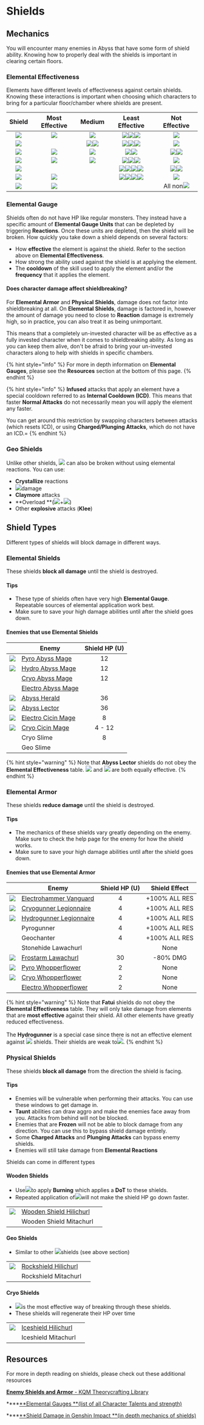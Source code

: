# Shields

## Mechanics

You will encounter many enemies in Abyss that have some form of shield ability. Knowing how to properly deal with the shields is important in clearing certain floors.

### Elemental Effectiveness

Elements have different levels of effectiveness against certain shields. Knowing these interactions is important when choosing which characters to bring for a particular floor/chamber where shields are present.

|                   Shield                   |              Most Effective              |                                       Medium                                      |                                                                          Least Effective                                                                         |                                  Not Effective                                  |
| :----------------------------------------: | :--------------------------------------: | :-------------------------------------------------------------------------------: | :--------------------------------------------------------------------------------------------------------------------------------------------------------------: | :-----------------------------------------------------------------------------: |
|   ![](../.gitbook/assets/pyro\_small.png)  | ![](../.gitbook/assets/hydro\_small.png) |                     ![](../.gitbook/assets/electro\_small.png)                    |                       ![](../.gitbook/assets/cryo\_small.png)![](../.gitbook/assets/anemo\_small.png)![](../.gitbook/assets/geo\_small.png)                      |                     ![](../.gitbook/assets/pyro\_small.png)                     |
|  ![](../.gitbook/assets/hydro\_small.png)  |                                          | ![](../.gitbook/assets/cryo\_small.png)![](../.gitbook/assets/electro\_small.png) |                       ![](../.gitbook/assets/pyro\_small.png)![](../.gitbook/assets/anemo\_small.png)![](../.gitbook/assets/geo\_small.png)                      |                     ![](../.gitbook/assets/hydro\_small.png)                    |
|   ![](../.gitbook/assets/cryo\_small.png)  |  ![](../.gitbook/assets/pyro\_small.png) |                     ![](../.gitbook/assets/electro\_small.png)                    |                                          ![](../.gitbook/assets/anemo\_small.png)![](../.gitbook/assets/geo\_small.png)                                          | ![](../.gitbook/assets/hydro\_small.png)![](../.gitbook/assets/cryo\_small.png) |
| ![](../.gitbook/assets/electro\_small.png) |  ![](../.gitbook/assets/cryo\_small.png) |                      ![](../.gitbook/assets/pyro\_small.png)                      |                      ![](../.gitbook/assets/hydro\_small.png)![](../.gitbook/assets/anemo\_small.png)![](../.gitbook/assets/geo\_small.png)                      |                    ![](../.gitbook/assets/electro\_small.png)                   |
|  ![](../.gitbook/assets/anemo\_small.png)  |                                          |                                                                                   | ![](../.gitbook/assets/pyro\_small.png)![](../.gitbook/assets/hydro\_small.png)![](../.gitbook/assets/cryo\_small.png)![](../.gitbook/assets/electro\_small.png) |  ![](../.gitbook/assets/anemo\_small.png)![](../.gitbook/assets/geo\_small.png) |
|   ![](../.gitbook/assets/geo\_small.png)   |  ![](../.gitbook/assets/geo\_small.png)  |                                                                                   | ![](../.gitbook/assets/pyro\_small.png)![](../.gitbook/assets/hydro\_small.png)![](../.gitbook/assets/cryo\_small.png)![](../.gitbook/assets/electro\_small.png) |                     ![](../.gitbook/assets/anemo\_small.png)                    |
|  ![](../.gitbook/assets/dendro\_small.png) |  ![](../.gitbook/assets/pyro\_small.png) |                                                                                   |                                                                                                                                                                  |                  All non![](../.gitbook/assets/pyro\_small.png)                 |

### Elemental Gauge

Shields often do not have HP like regular monsters. They instead have a specific amount of **Elemental Gauge Units** that can be depleted by triggering **Reactions**. Once these units are depleted, then the shield will be broken. How quickly you take down a shield depends on several factors:

* How **effective** the element is against the shield. Refer to the section above on **Elemental Effectiveness**.
* How strong the ability used against the shield is at applying the element.
* The **cooldown** of the skill used to apply the element and/or the **frequency** that it applies the element.

#### Does character damage affect shieldbreaking?

For **Elemental Armor** and **Physical Shields**, damage does not factor into shieldbreaking at all. On **Elemental Shields**, damage is factored in, however the amount of damage you need to close to **Reaction** damage is extremely high, so in practice, you can also treat it as being unimportant.

This means that a completely un-invested character will be as effective as a fully invested character when it comes to shieldbreaking ability. As long as you can keep them alive, don't be afraid to bring your un-invested characters along to help with shields in specific chambers.

{% hint style="info" %}
For more in depth information on **Elemental Gauges**, please see the **Resources** section at the bottom of this page.
{% endhint %}

{% hint style="info" %}
**Infused** attacks that apply an element have a special cooldown referred to as **Internal Cooldown (ICD)**. This means that faster **Normal Attacks** do not necessarily mean you will apply the element any faster.

You can get around this restriction by swapping characters between attacks (which resets ICD), or using **Charged/Plunging Attacks**, which do not have an ICD.=
{% endhint %}

### Geo Shields

Unlike other shields, ![](../.gitbook/assets/geo\_small.png) can also be broken without using elemental reactions. You can use:

* **Crystallize** reactions
* ![](../.gitbook/assets/geo\_small.png)damage
* **Claymore** attacks
* \*\*Overload \*\*(![](../.gitbook/assets/pyro\_small.png)+![](../.gitbook/assets/electro\_small.png))
* Other **explosive** attacks (**Klee**)

## Shield Types

Different types of shields will block damage in different ways.

### Elemental Shields

These shields **block all damage** until the shield is destroyed.

#### Tips

* These type of shields often have very high **Elemental Gauge**. Repeatable sources of elemental application work best.
* Make sure to save your high damage abilities until after the shield goes down.

#### Enemies that use Elemental Shields

|                                                 | Enemy                                                               | Shield HP (U) |
| :---------------------------------------------: | ------------------------------------------------------------------- | :-----------: |
|   ![](../.gitbook/assets/abyss-mage-pyro-.jpg)  | [Pyro Abyss Mage](../monsters/abyss-order/pyro-abyss-mage.md)       |       12      |
|  ![](../.gitbook/assets/abyss-mage-hydro-.jpg)  | [Hydro Abyss Mage](../monsters/abyss-order/hydro-abyss-mage.md)     |       12      |
|                                                 | [Cryo Abyss Mage](../monsters/abyss-order/cryo-abyss-mage.md)       |       12      |
|                                                 | [Electro Abyss Mage](../monsters/abyss-order/electro-abyss-mage.md) |               |
|     ![](../.gitbook/assets/abyss-herald.jpg)    | [Abyss Herald](../monsters/abyss-order/abyss-herald.md)             |       36      |
|     ![](../.gitbook/assets/abyss-lector.jpg)    | [Abyss Lector](../monsters/abyss-order/abyss-lector-electro.md)     |       36      |
| ![](../.gitbook/assets/cicin-mage-electro-.jpg) | [Electro Cicin Mage](../monsters/fatui/electro-cicin-mage.md)       |       8       |
|   ![](../.gitbook/assets/cicin-mage-cryo-.jpg)  | [Cryo Cicin Mage](../monsters/fatui/cryo-cicin-mage.md)             |     4 - 12    |
|                                                 | Cryo Slime                                                          |       8       |
|                                                 | Geo Slime                                                           |               |

{% hint style="warning" %}
Note that **Abyss Lector** shields do not obey the **Elemental Effectiveness** table. ![](../.gitbook/assets/cryo\_small.png) and ![](../.gitbook/assets/pyro\_small.png) are both equally effective.
{% endhint %}

### Elemental Armor

These shields **reduce damage** until the shield is destroyed.

#### Tips

* The mechanics of these shields vary greatly depending on the enemy. Make sure to check the help page for the enemy for how the shield works.
* Make sure to save your high damage abilities until after the shield goes down.

#### Enemies that use Elemental Armor

|                                                 | Enemy                                                                         | Shield HP (U) | Shield Effect |
| :---------------------------------------------: | ----------------------------------------------------------------------------- | :-----------: | :-----------: |
| ![](../.gitbook/assets/fatui-electrohammer.jpg) | [Electrohammer Vanguard](../monsters/fatui/electrohammer-vanguard.md)         |       4       | +100% ALL RES |
|   ![](../.gitbook/assets/fatui-cryogunner.jpg)  | [Cryogunner Legionnaire](../monsters/fatui/cryogunner-legionnaire.md)         |       4       | +100% ALL RES |
|  ![](../.gitbook/assets/fatui-hydrogunner.png)  | [Hydrogunner Legionnaire](../monsters/fatui/hydrogunner-legionnaire.md)       |       4       | +100% ALL RES |
|                                                 | Pyrogunner                                                                    |       4       | +100% ALL RES |
|                                                 | Geochanter                                                                    |       4       | +100% ALL RES |
|                                                 | Stonehide Lawachurl                                                           |               |      None     |
| ![](../.gitbook/assets/frostarm\_lawachurl.png) | [Frostarm Lawachurl](../monsters/hilichurls/lawachurls/frostarm-lawachurl.md) |       30      |    -80% DMG   |
| ![](../.gitbook/assets/whopperflower-pyro-.jpg) | [Pyro Whopperflower](../monsters/animals/pyro-whopperflower.md)               |       2       |      None     |
| ![](../.gitbook/assets/whopperflower-cryo-.png) | [Cryo Whopperflower](../monsters/animals/cryo-whopperflower.md)               |       2       |      None     |
|                                                 | [Electro Whopperflower](../monsters/animals/electro-whopperflower.md)         |       2       |      None     |

{% hint style="warning" %}
Note that **Fatui** shields do not obey the **Elemental Effectiveness** table. They will only take damage from elements that are **most effective** against their shield. All other elements have greatly reduced effectiveness.\
\
The **Hydrogunner** is a special case since there is not an effective element against ![](../.gitbook/assets/hydro\_small.png) shields. Their shields are weak to![](../.gitbook/assets/electro\_small.png).
{% endhint %}

### Physical Shields

These shields **block all damage** from the direction the shield is facing.

#### Tips

* Enemies will be vulnerable when performing their attacks. You can use these windows to get damage in.
* **Taunt** abilities can draw aggro and make the enemies face away from you. Attacks from behind will not be blocked.
* Enemies that are **Frozen** will not be able to block damage from any direction. You can use this to bypass shield damage entirely.
* Some **Charged Attacks** and **Plunging Attacks** can bypass enemy shields.
* Enemies will still take damage from **Elemental Reactions**

Shields can come in different types

#### Wooden Shields

* Use![](../.gitbook/assets/pyro\_small.png)to apply **Burning** which applies a **DoT** to these shields.
* Repeated application of![](../.gitbook/assets/pyro\_small.png)will not make the shield HP go down faster.

|                                                     |                                                                         |   |
| :-------------------------------------------------: | ----------------------------------------------------------------------- | - |
| ![](../.gitbook/assets/wooden-shield-hilichurl.jpg) | [Wooden Shield Hilichurl](../monsters/hilichurls/classic-hilichurls.md) |   |
|                                                     | Wooden Shield Mitachurl                                                 |   |

#### Geo Shields

* Similar to other ![](../.gitbook/assets/geo\_small.png)shields (see above section)

|                                                  |                                                                      |   |
| :----------------------------------------------: | -------------------------------------------------------------------- | - |
| ![](../.gitbook/assets/rockshield-hilichurl.jpg) | [Rockshield Hilichurl](../monsters/hilichurls/classic-hilichurls.md) |   |
|                                                  | Rockshield Mitachurl                                                 |   |

#### Cryo Shields

* ![](../.gitbook/assets/pyro\_small.png)is the most effective way of breaking through these shields.
* These shields will regenerate their HP over time

|                                                 |                                                                     |   |
| :---------------------------------------------: | ------------------------------------------------------------------- | - |
| ![](../.gitbook/assets/iceshield-hilichurl.jpg) | [Iceshield Hilichurl](../monsters/hilichurls/classic-hilichurls.md) |   |
|                                                 | Iceshield Mitachurl                                                 |   |

## Resources

For more in depth reading on shields, please check out these additional resources

[**Enemy Shields and Armor** - KQM Theorycrafting Library](https://library.keqingmains.com/mechanics/enemies/enemy-shields-armor)

\*\*\*\*[\*\*Elemental Gauges \*\*(list of all Character Talents and strength)](https://docs.google.com/spreadsheets/d/1uiJje5yqv7v2UKrWoBAgBMrHrrNemtkooo8JqAGJpP8/edit?usp=sharing)

\*\*\*\*[\*\*Shield Damage in Genshin Impact \*\*(in depth mechanics of shields)](https://docs.google.com/document/d/1SUc9A7O5C7CX0qYHmCqB44uhpHYY-Txgv6rdibM8Jw4/edit)
